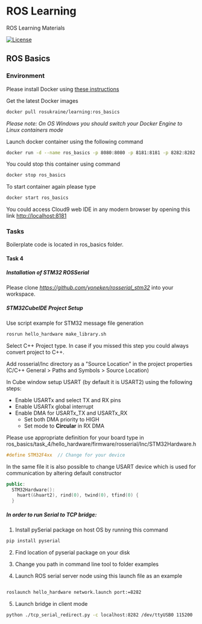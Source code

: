 # ROS Learning

ROS Learning Materials

[![License](https://img.shields.io/github/license/ros-ukraine/learning.svg)](https://github.com/ros-ukraine/learning/blob/kinetic-devel/LICENSE)


## ROS Basics

### Environment

Please install Docker using [these instructions](https://docs.docker.com/get-docker/)

Get the latest Docker images
```bash
docker pull rosukraine/learning:ros_basics
```

*Please note: On OS Windows you should switch your Docker Engine to Linux containers mode*


Launch docker container using the following command
```bash
docker run -d --name ros_basics -p 8080:8080 -p 8181:8181 -p 8282:8282 rosukraine/learning:ros_basics 
```

You could stop this container using command
```bash
docker stop ros_basics
```

To start container again please type
```bash
docker start ros_basics
```

You could access Cloud9 web IDE in any modern browser by opening this link [http://localhost:8181](http://localhost:8181)

### Tasks

Boilerplate code is located in ros_basics folder.

#### Task 4

##### Installation of STM32 ROSSerial

Please clone *https://github.com/yoneken/rosserial_stm32* into your workspace.


##### STM32CubeIDE Project Setup

Use script example for STM32 message file generation
```bash
rosrun hello_hardware make_library.sh
```

Select C++ Project type.
In case if you missed this step you could always convert project to C++.

Add rosserial/Inc directory as a "Source Location" in the project properties (C/C++ General > Paths and Symbols > Source Location)

In Cube window setup USART (by default it is USART2) using the following steps:

* Enable USARTx and select TX and RX pins
* Enable USARTx global interrupt
* Enable DMA for USARTx_TX and USARTx_RX 
  * Set both DMA priority to HIGH
  * Set mode to **Circular** in RX DMA

Please use appropriate definition for your board type in ros_basics/task_4/hello_hardware/firmware/rosserial/Inc/STM32Hardware.h
```cpp
#define STM32F4xx  // Change for your device
```

In the same file it is also possible to change USART device which is used for communication by altering default constructor
```cpp
public:
  STM32Hardware():
    huart(&huart2), rind(0), twind(0), tfind(0) {
  }
```

##### In order to run Serial to TCP bridge:
 
1. Install pySerial package on host OS by running this command
```bash
pip install pyserial
```

2. Find location of pyserial package on your disk

3. Change you path in command line tool to folder examples

4. Launch ROS serial server node using this launch file as an example
```bash

roslaunch hello_hardware network.launch port:=8282
```

5. Launch bridge in client mode
```bash
python ./tcp_serial_redirect.py -c localhost:8282 /dev/ttyUSB0 115200
```

